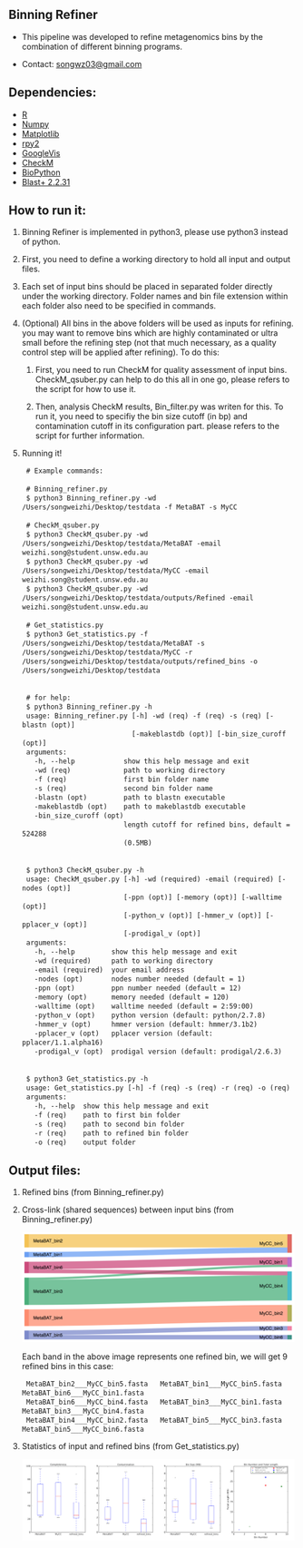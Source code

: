 Binning Refiner
---

+ This pipeline was developed to refine metagenomics bins by the combination of different binning programs.

+ Contact: songwz03@gmail.com

Dependencies:
---

+ [R](https://www.r-project.org)
+ [Numpy](http://www.numpy.org)
+ [Matplotlib](http://matplotlib.org)
+ [rpy2](http://rpy2.bitbucket.org)
+ [GoogleVis](https://github.com/mages/googleVis#googlevis)
+ [CheckM](http://ecogenomics.github.io/CheckM/)
+ [BioPython](https://github.com/biopython/biopython.github.io/)
+ [Blast+ 2.2.31](http://www.ncbi.nlm.nih.gov/news/06-16-2015-blast-plus-update/)


How to run it:
---

1. Binning Refiner is implemented in python3, please use python3 instead of python.

1. First, you need to define a working directory to hold all input and output files.

1. Each set of input bins should be placed in separated folder directly under the working directory. Folder names and
bin file extension within each folder also need to be specified in commands.

1. (Optional) All bins in the above folders will be used as inputs for refining. you may want to remove bins which
are highly contaminated or ultra small before the refining step (not that much necessary, as a quality control step will
be applied after refining). To do this:

    1. First, you need to run CheckM for quality assessment of input bins. CheckM_qsuber.py can help to do this all in
    one go, please refers to the script for how to use it.

    1. Then, analysis CheckM results, Bin_filter.py was writen for this. To run it, you need to specifiy the bin size
    cutoff (in bp) and contamination cutoff in its configuration part. please refers to the script for further information.

1. Running it!

        # Example commands:

        # Binning_refiner.py
        $ python3 Binning_refiner.py -wd /Users/songweizhi/Desktop/testdata -f MetaBAT -s MyCC

        # CheckM_qsuber.py
        $ python3 CheckM_qsuber.py -wd /Users/songweizhi/Desktop/testdata/MetaBAT -email weizhi.song@student.unsw.edu.au
        $ python3 CheckM_qsuber.py -wd /Users/songweizhi/Desktop/testdata/MyCC -email weizhi.song@student.unsw.edu.au
        $ python3 CheckM_qsuber.py -wd /Users/songweizhi/Desktop/testdata/outputs/Refined -email weizhi.song@student.unsw.edu.au

        # Get_statistics.py
        $ python3 Get_statistics.py -f /Users/songweizhi/Desktop/testdata/MetaBAT -s /Users/songweizhi/Desktop/testdata/MyCC -r /Users/songweizhi/Desktop/testdata/outputs/refined_bins -o /Users/songweizhi/Desktop/testdata


        # for help:
        $ python3 Binning_refiner.py -h
        usage: Binning_refiner.py [-h] -wd (req) -f (req) -s (req) [-blastn (opt)]
                                  [-makeblastdb (opt)] [-bin_size_curoff (opt)]
        arguments:
          -h, --help            show this help message and exit
          -wd (req)             path to working directory
          -f (req)              first bin folder name
          -s (req)              second bin folder name
          -blastn (opt)         path to blastn executable
          -makeblastdb (opt)    path to makeblastdb executable
          -bin_size_curoff (opt)
                                length cutoff for refined bins, default = 524288
                                (0.5MB)


        $ python3 CheckM_qsuber.py -h
        usage: CheckM_qsuber.py [-h] -wd (required) -email (required) [-nodes (opt)]
                                [-ppn (opt)] [-memory (opt)] [-walltime (opt)]
                                [-python_v (opt)] [-hmmer_v (opt)] [-pplacer_v (opt)]
                                [-prodigal_v (opt)]
        arguments:
          -h, --help         show this help message and exit
          -wd (required)     path to working directory
          -email (required)  your email address
          -nodes (opt)       nodes number needed (default = 1)
          -ppn (opt)         ppn number needed (default = 12)
          -memory (opt)      memory needed (default = 120)
          -walltime (opt)    walltime needed (default = 2:59:00)
          -python_v (opt)    python version (default: python/2.7.8)
          -hmmer_v (opt)     hmmer version (default: hmmer/3.1b2)
          -pplacer_v (opt)   pplacer version (default: pplacer/1.1.alpha16)
          -prodigal_v (opt)  prodigal version (default: prodigal/2.6.3)


        $ python3 Get_statistics.py -h
        usage: Get_statistics.py [-h] -f (req) -s (req) -r (req) -o (req)
        arguments:
          -h, --help  show this help message and exit
          -f (req)    path to first bin folder
          -s (req)    path to second bin folder
          -r (req)    path to refined bin folder
          -o (req)    output folder

Output files:
---

1. Refined bins (from Binning_refiner.py)

1. Cross-link (shared sequences) between input bins (from Binning_refiner.py)

    ![Sankey_plot](doc/images/sankey_plot.jpg)

    Each band in the above image represents one refined bin, we will get 9 refined bins in this case:

        MetaBAT_bin2___MyCC_bin5.fasta   MetaBAT_bin1___MyCC_bin5.fasta   MetaBAT_bin6___MyCC_bin1.fasta
        MetaBAT_bin6___MyCC_bin4.fasta   MetaBAT_bin3___MyCC_bin1.fasta   MetaBAT_bin3___MyCC_bin4.fasta
        MetaBAT_bin4___MyCC_bin2.fasta   MetaBAT_bin5___MyCC_bin3.fasta   MetaBAT_bin5___MyCC_bin6.fasta

1. Statistics of input and refined bins (from Get_statistics.py)

    ![Statistics](doc/images/statistics.png)
